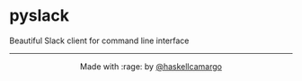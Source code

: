 # pyslack
Beautiful Slack client for command line interface

--------
<p align="center">Made with :rage: by <a href="https://github.com/haskellcamargo">@haskellcamargo</a></p>
